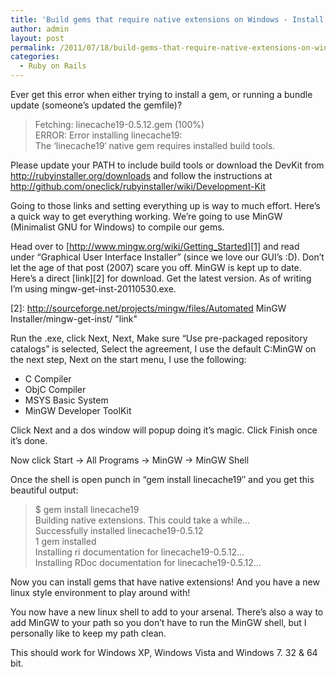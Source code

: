 ```yaml
---
title: 'Build gems that require native extensions on Windows - Install gems in Windows with builds tools via MinGW'
author: admin
layout: post
permalink: /2011/07/18/build-gems-that-require-native-extensions-on-windows/
categories:
  - Ruby on Rails
---
```



Ever get this error when either trying to install a gem, or running a bundle update (someone’s updated the gemfile)? 

>Fetching: linecache19-0.5.12.gem (100%)  
ERROR: Error installing linecache19:  
The ‘linecache19′ native gem requires installed build tools.

Please update your PATH to include build tools or download the DevKit from http://rubyinstaller.org/downloads and follow the instructions at http://github.com/oneclick/rubyinstaller/wiki/Development-Kit

Going to those links and setting everything up is way to much effort. Here’s a quick way to get everything working. We’re going to use MinGW (Minimalist GNU for Windows) to compile our gems.

Head over to [http://www.mingw.org/wiki/Getting_Started][1] and read under “Graphical User Interface Installer” (since we love our GUI’s :D). Don’t let the age of that post (2007) scare you off. MinGW is kept up to date. Here’s a direct [link][2] for download. Get the latest version. As of writing I’m using mingw-get-inst-20110530.exe.

 [1]: http://www.mingw.org/wiki/Getting_Started "http://www.mingw.org/wiki/Getting_Started"
 [2]: http://sourceforge.net/projects/mingw/files/Automated MinGW Installer/mingw-get-inst/ "link"

Run the .exe, click Next, Next, Make sure “Use pre-packaged repository catalogs” is selected, Select the agreement, I use the default C:MinGW on the next step, Next on the start menu, I use the following: 

*   C Compiler
*   ObjC Compiler
*   MSYS Basic System
*   MinGW Developer ToolKit

Click Next and a dos window will popup doing it’s magic. Click Finish once it’s done.

Now click Start -> All Programs -> MinGW -> MinGW Shell

Once the shell is open punch in “gem install linecache19″ and you get this beautiful output:

>$ gem install linecache19  
Building native extensions. This could take a while…  
Successfully installed linecache19-0.5.12  
1 gem installed  
Installing ri documentation for linecache19-0.5.12…  
Installing RDoc documentation for linecache19-0.5.12…

Now you can install gems that have native extensions! And you have a new linux style environment to play around with!

You now have a new linux shell to add to your arsenal. There’s also a way to add MinGW to your path so you don’t have to run the MinGW shell, but I personally like to keep my path clean.

This should work for Windows XP, Windows Vista and Windows 7. 32 & 64 bit.